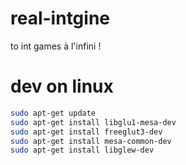 # real-intgine
to int games à l'infini !

# dev on linux
```bash
sudo apt-get update
sudo apt-get install libglu1-mesa-dev
sudo apt-get install freeglut3-dev
sudo apt-get install mesa-common-dev
sudo apt-get install libglew-dev
```